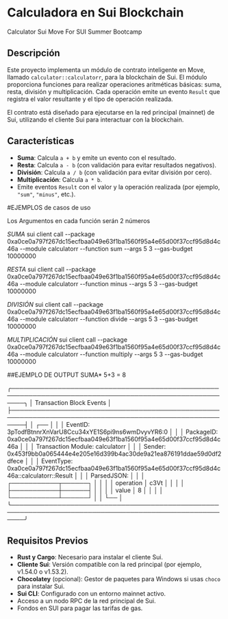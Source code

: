 # Calculadora en Sui Blockchain
Calculator Sui Move For SUI Summer Bootcamp

## Descripción
Este proyecto implementa un módulo de contrato inteligente en Move, llamado `calculator::calculatorr`, para la blockchain de Sui. El módulo proporciona funciones para realizar operaciones aritméticas básicas: suma, resta, división y multiplicación. Cada operación emite un evento `Result` que registra el valor resultante y el tipo de operación realizada.

El contrato está diseñado para ejecutarse en la red principal (mainnet) de Sui, utilizando el cliente Sui para interactuar con la blockchain.

## Características
- **Suma**: Calcula `a + b` y emite un evento con el resultado.
- **Resta**: Calcula `a - b` (con validación para evitar resultados negativos).
- **División**: Calcula `a / b` (con validación para evitar división por cero).
- **Multiplicación**: Calcula `a * b`.
- Emite eventos `Result` con el valor y la operación realizada (por ejemplo, `"sum"`, `"minus"`, etc.).

#EJEMPLOS de casos de uso

Los Argumentos en cada función serán 2 números

*SUMA*
sui client call --package 0xa0ce0a797f267dc15ecfbaa049e63f1ba1560f95a4e65d00f37ccf95d8d4c46a --module calculatorr --function sum --args 5 3 --gas-budget 10000000

*RESTA*
sui client call --package 0xa0ce0a797f267dc15ecfbaa049e63f1ba1560f95a4e65d00f37ccf95d8d4c46a --module calculatorr --function minus --args 5 3 --gas-budget 10000000

*DIVISIÓN*
sui client call --package 0xa0ce0a797f267dc15ecfbaa049e63f1ba1560f95a4e65d00f37ccf95d8d4c46a --module calculatorr --function divide --args 5 3 --gas-budget 10000000

*MULTIPLICACIÓN*
sui client call --package 0xa0ce0a797f267dc15ecfbaa049e63f1ba1560f95a4e65d00f37ccf95d8d4c46a --module calculatorr --function multiply --args 5 3 --gas-budget 10000000

##EJEMPLO DE OUTPUT SUMA* 5+3 = 8

╭───────────────────────────────────────────────────────────────────────────────────────────────────────╮
│ Transaction Block Events                                                                              │
├───────────────────────────────────────────────────────────────────────────────────────────────────────┤
│  ┌──                                                                                                  │
│  │ EventID: 3pTodfBtnnrXnVarU8Ccu34xYE1S6pi9ns6wmDvyvYR6:0                                            │
│  │ PackageID: 0xa0ce0a797f267dc15ecfbaa049e63f1ba1560f95a4e65d00f37ccf95d8d4c46a                      │
│  │ Transaction Module: calculatorr                                                                    │
│  │ Sender: 0x453f9bb0a065444e4e205e16d399b4ac30de9a21ea876191ddae59d0df2dfece                         │
│  │ EventType: 0xa0ce0a797f267dc15ecfbaa049e63f1ba1560f95a4e65d00f37ccf95d8d4c46a::calculatorr::Result │
│  │ ParsedJSON:                                                                                        │
│  │   ┌───────────┬──────┐                                                                             │
│  │   │ operation │ c3Vt │                                                                             │
│  │   ├───────────┼──────┤                                                                             │
│  │   │ value     │ 8    │                                                                             │
│  │   └───────────┴──────┘                                                                             │
│  └──                                                                                                  │
╰───────────────────────────────────────────────────────────────────────────────────────────────────────╯


## Requisitos Previos
- **Rust y Cargo**: Necesario para instalar el cliente Sui.
- **Cliente Sui**: Versión compatible con la red principal (por ejemplo, v1.54.0 o v1.53.2).
- **Chocolatey** (opcional): Gestor de paquetes para Windows si usas `choco` para instalar Sui.
- **Sui CLI**: Configurado con un entorno mainnet activo.
- Acceso a un nodo RPC de la red principal de Sui.
- Fondos en SUI para pagar las tarifas de gas.
  
